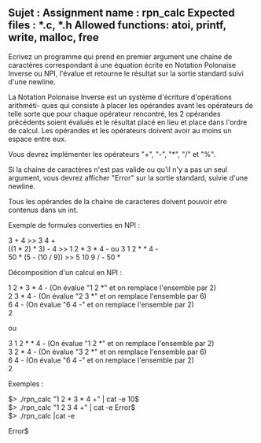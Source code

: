 Sujet :
Assignment name  : rpn_calc
Expected files   : *.c, *.h
Allowed functions: atoi, printf, write, malloc, free
--------------------------------------------------------------------------------

Ecrivez un programme qui prend en premier argument une chaine de caractères
correspondant à une équation écrite en Notation Polonaise Inverse ou NPI,
l'évalue et retourne le résultat sur la sortie standard suivi d'une newline.

La Notation Polonaise Inverse est un système d'écriture d'opérations arithméti-
ques qui consiste à placer les opérandes avant les opérateurs de telle
sorte que pour chaque opérateur rencontré, les 2 opérandes précédents soient
évalués et le résultat placé en lieu et place dans l'ordre de calcul. Les
opérandes et les opérateurs doivent avoir au moins un espace entre eux.

Vous devrez implémenter les opérateurs "+", "-", "*", "/" et "%".

Si la chaine de caractères n'est pas valide ou qu'il n'y a pas un seul argument,
vous devrez afficher "Error" sur la sortie standard, suivie d'une newline.

Tous les opérandes de la chaine de caracteres doivent pouvoir etre contenus
dans un int.

Exemple de formules converties en NPI :

3 + 4                   >>    3 4 +                       
((1 * 2) * 3) - 4       >>    1 2 * 3 * 4 -  ou  3 1 2 * * 4 -          
50 * (5 - (10 / 9))     >>    5 10 9 / - 50 *     

Décomposition d'un calcul en NPI :

1 2 * 3 * 4 -     (On évalue "1 2 *" et on remplace l'ensemble par 2)   
2 3 * 4 -         (On évalue "2 3 *" et on remplace l'ensemble par 6)   
6 4 -             (On évalue "6 4 -" et on remplace l'ensemble par 2)   
2   

ou    

3 1 2 * * 4 -     (On évalue "1 2 *" et on remplace l'ensemble par 2)   
3 2 * 4 -         (On évalue "3 2 *" et on remplace l'ensemble par 6)   
6 4 -             (On évalue "6 4 -" et on remplace l'ensemble par 2)   
2   

Exemples :    

$> ./rpn_calc "1 2 * 3 * 4 +" | cat -e    
10$   
$> ./rpn_calc "1 2 3 4 +" | cat -e    
Error$    
$> ./rpn_calc |cat -e   
        
Error$    
